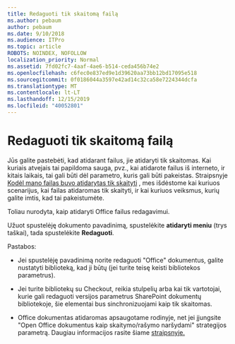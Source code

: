 ```yaml
---
title: Redaguoti tik skaitomą failą
ms.author: pebaum
author: pebaum
ms.date: 9/10/2018
ms.audience: ITPro
ms.topic: article
ROBOTS: NOINDEX, NOFOLLOW
localization_priority: Normal
ms.assetid: 7fd02fc7-4aaf-4ae6-b514-ceda456b74e2
ms.openlocfilehash: c6fec0e837ed9e1d39620aa73bb12bd17095e518
ms.sourcegitcommit: 0f0186044a3597e42ad14c32ca58e7224344dcfa
ms.translationtype: MT
ms.contentlocale: lt-LT
ms.lasthandoff: 12/15/2019
ms.locfileid: "40052801"
---
```

# <a name="edit-a-read-only-file"></a>Redaguoti tik skaitomą failą

Jūs galite pastebėti, kad atidarant failus, jie atidaryti tik skaitomas. Kai kuriais atvejais tai papildoma sauga, pvz., kai atidarote failus iš interneto, ir kitais laikais, tai gali būti dėl parametro, kuris gali būti pakeistas. Straipsnyje [Kodėl mano failas buvo atidarytas tik skaityti](https://support.office.com/article/Why-did-my-file-open-read-only-3ab4b792-da50-4b38-8628-14c64e1f1d15) , mes išdėstome kai kuriuos scenarijus, kai failas atidaromas tik skaityti, ir kai kuriuos veiksmus, kurių galite imtis, kad tai pakeistumėte.

Toliau nurodyta, kaip atidaryti Office failus redagavimui.

Užuot spustelėję dokumento pavadinimą, spustelėkite **atidaryti meniu** (trys taškai), tada spustelėkite **Redaguoti**.

Pastabos:

- Jei spustelėję pavadinimą norite redaguoti "Office" dokumentus, galite nustatyti biblioteką, kad ji būtų (jei turite teisę keisti bibliotekos parametrus).

- Jei turite bibliotekų su Checkout, reikia stulpelių arba kai tik vartotojai, kurie gali redaguoti versijos parametrus SharePoint dokumentų bibliotekoje, šie elementai bus sinchronizuojami kaip tik skaitomas.

- Office dokumentas atidaromas apsaugotame rodinyje, net jei įjungsite "Open Office dokumentus kaip skaitymo/rašymo naršydami" strategijos parametrą. Daugiau informacijos rasite šiame [straipsnyje.](https://support.microsoft.com/help/983047/an-office-document-opens-in-protected-view-even-though-you-enable-the)

